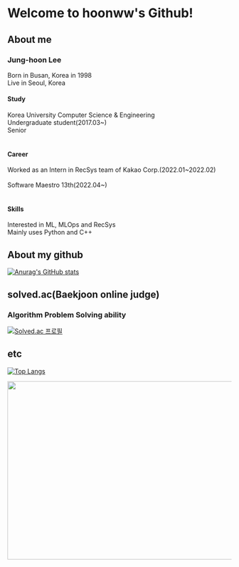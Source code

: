 # Welcome to hoonww's Github!

## About me

### Jung-hoon Lee
Born in Busan, Korea in 1998<br>
Live in Seoul, Korea<br>

#### Study
Korea University Computer Science & Engineering<br>
Undergraduate student(2017.03~)<br>
Senior<br>
<br>
#### Career
Worked as an Intern in RecSys team of Kakao Corp.(2022.01\~2022.02)<br>
<br>
Software Maestro 13th(2022.04\~)<br>
<br>
#### Skills
Interested in ML, MLOps and RecSys
<br>
Mainly uses Python and C++
<br>

## About my github
[![Anurag's GitHub stats](https://github-readme-stats.vercel.app/api?username=hoonww&count_private=true&show_icons=true&theme=dracula)](https://github.com/anuraghazra/github-readme-stats)

## solved.ac(Baekjoon online judge)
### Algorithm Problem Solving ability
[![Solved.ac
프로필](http://mazassumnida.wtf/api/v2/generate_badge?boj=hoonww)](https://solved.ac/hoonww)<br>

## etc

[![Top Langs](https://github-readme-stats.vercel.app/api/top-langs/?username=hoonww&theme=react&layout=compact)](https://github.com/anuraghazra/github-readme-stats)

<a href="https://wakatime.com"><img src="https://wakatime.com/share/@hoonww/e61baaa2-2846-4003-b368-3de08e0daf27.png" width=550 height=400/></a>
